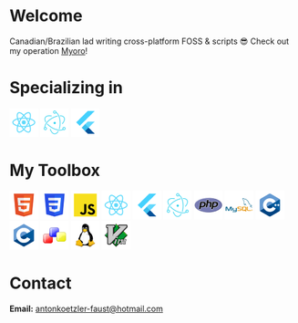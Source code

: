 # Welcome
Canadian/Brazilian lad writing cross-platform FOSS & scripts 😎 Check out my operation [Myoro](https://github.com/Myoro)!

# Specializing in
![React](./React.png) ![Electron](Electron.png) ![Flutter](Flutter.png)

# My Toolbox
![HTML](./HTML.png) ![CSS](./CSS.png) ![JS](./JS.png) ![React](./React.png) ![Flutter](./Flutter.png) ![Electron](./Electron.png) ![PHP](./PHP.png) ![MySQL](./MySQL.png) ![C++](./C++.png) ![C](./C.png) ![wxWidgets](./wxWidgets.png) ![Linux](Linux.png) ![VIM](./VIM.png)

# Contact
**Email:** antonkoetzler-faust@hotmail.com
